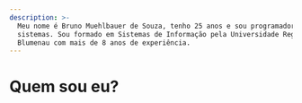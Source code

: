 ```yaml
---
description: >-
  Meu nome é Bruno Muehlbauer de Souza, tenho 25 anos e sou programador de
  sistemas. Sou formado em Sistemas de Informação pela Universidade Regional de
  Blumenau com mais de 8 anos de experiência.
---
```


# Quem sou eu?

